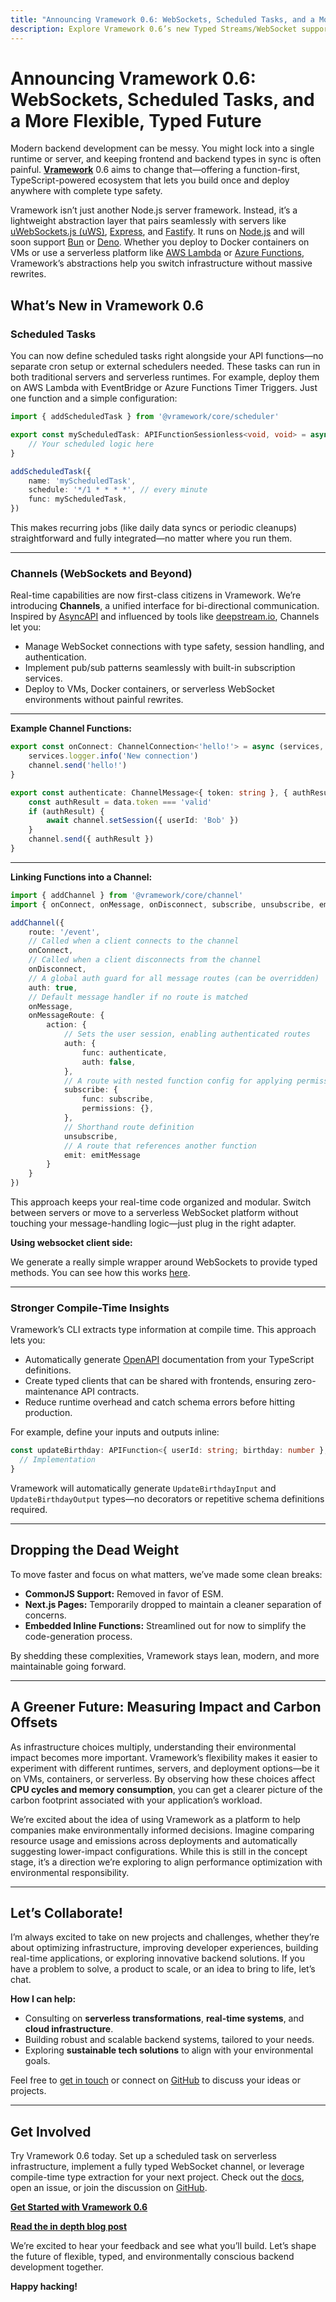 ```yaml
---
title: "Announcing Vramework 0.6: WebSockets, Scheduled Tasks, and a More Flexible, Typed Future"  
description: Explore Vramework 0.6’s new Typed Streams/WebSocket support, scheduled tasks (including serverless deployments) and compile-time optimizations.
---
```


# Announcing Vramework 0.6: WebSockets, Scheduled Tasks, and a More Flexible, Typed Future

Modern backend development can be messy. You might lock into a single runtime or server, and keeping frontend and backend types in sync is often painful. **[Vramework](https://github.com/vramework/vramework)** 0.6 aims to change that—offering a function-first, TypeScript-powered ecosystem that lets you build once and deploy anywhere with complete type safety.

<!-- truncate -->

Vramework isn’t just another Node.js server framework. Instead, it’s a lightweight abstraction layer that pairs seamlessly with servers like [uWebSockets.js (uWS)](https://github.com/uNetworking/uWebSockets.js), [Express](https://expressjs.com/), and [Fastify](https://www.fastify.io/). It runs on [Node.js](https://nodejs.org/en) and will soon support [Bun](https://bun.sh/) or [Deno](https://deno.land/). Whether you deploy to Docker containers on VMs or use a serverless platform like [AWS Lambda](https://aws.amazon.com/lambda/) or [Azure Functions](https://azure.microsoft.com/en-us/products/functions), Vramework’s abstractions help you switch infrastructure without massive rewrites.

## What’s New in Vramework 0.6

### Scheduled Tasks

You can now define scheduled tasks right alongside your API functions—no separate cron setup or external schedulers needed. These tasks can run in both traditional servers and serverless runtimes. For example, deploy them on AWS Lambda with EventBridge or Azure Functions Timer Triggers. Just one function and a simple configuration:

```typescript
import { addScheduledTask } from '@vramework/core/scheduler'

export const myScheduledTask: APIFunctionSessionless<void, void> = async (services) => {
    // Your scheduled logic here
}

addScheduledTask({
    name: 'myScheduledTask',
    schedule: '*/1 * * * *', // every minute
    func: myScheduledTask,
})
```

This makes recurring jobs (like daily data syncs or periodic cleanups) straightforward and fully integrated—no matter where you run them.

---

### Channels (WebSockets and Beyond)

Real-time capabilities are now first-class citizens in Vramework. We’re introducing **Channels**, a unified interface for bi-directional communication. Inspired by [AsyncAPI](https://www.asyncapi.com/) and influenced by tools like [deepstream.io](https://deepstream.io/), Channels let you:

- Manage WebSocket connections with type safety, session handling, and authentication.
- Implement pub/sub patterns seamlessly with built-in subscription services.
- Deploy to VMs, Docker containers, or serverless WebSocket environments without painful rewrites.

---

**Example Channel Functions:**

```typescript
export const onConnect: ChannelConnection<'hello!'> = async (services, channel) => {
    services.logger.info('New connection')
    channel.send('hello!')
}

export const authenticate: ChannelMessage<{ token: string }, { authResult: boolean }> = async (services, channel, data) => {
    const authResult = data.token === 'valid'
    if (authResult) {
        await channel.setSession({ userId: 'Bob' })
    }
    channel.send({ authResult })
}
```

---

**Linking Functions into a Channel:**

```typescript
import { addChannel } from '@vramework/core/channel'
import { onConnect, onMessage, onDisconnect, subscribe, unsubscribe, emitMessage, authenticate } from './events.functions.js'

addChannel({
    route: '/event',
    // Called when a client connects to the channel
    onConnect,
    // Called when a client disconnects from the channel
    onDisconnect,
    // A global auth guard for all message routes (can be overridden)
    auth: true,
    // Default message handler if no route is matched
    onMessage,
    onMessageRoute: {
        action: {
            // Sets the user session, enabling authenticated routes
            auth: {
                func: authenticate,
                auth: false,
            },
            // A route with nested function config for applying permissions
            subscribe: {
                func: subscribe,
                permissions: {},
            },
            // Shorthand route definition
            unsubscribe,
            // A route that references another function
            emit: emitMessage
        }
    }
})
```

This approach keeps your real-time code organized and modular. Switch between servers or move to a serverless WebSocket platform without touching your message-handling logic—just plug in the right adapter.

**Using websocket client side:**

We generate a really simple wrapper around WebSockets to provide typed methods. You can see how this works [here](//docs/25-clients/30-websocket.md).

---

### Stronger Compile-Time Insights

Vramework’s CLI extracts type information at compile time. This approach lets you:

- Automatically generate [OpenAPI](https://www.openapis.org/) documentation from your TypeScript definitions.
- Create typed clients that can be shared with frontends, ensuring zero-maintenance API contracts.
- Reduce runtime overhead and catch schema errors before hitting production.

For example, define your inputs and outputs inline:

```typescript
const updateBirthday: APIFunction<{ userId: string; birthday: number }, { success: boolean }> = async (services) => {
  // Implementation
}
```

Vramework will automatically generate `UpdateBirthdayInput` and `UpdateBirthdayOutput` types—no decorators or repetitive schema definitions required.

---

## Dropping the Dead Weight

To move faster and focus on what matters, we’ve made some clean breaks:

- **CommonJS Support:** Removed in favor of ESM.
- **Next.js Pages:** Temporarily dropped to maintain a cleaner separation of concerns.
- **Embedded Inline Functions:** Streamlined out for now to simplify the code-generation process.

By shedding these complexities, Vramework stays lean, modern, and more maintainable going forward.

---

## A Greener Future: Measuring Impact and Carbon Offsets

As infrastructure choices multiply, understanding their environmental impact becomes more important. Vramework’s flexibility makes it easier to experiment with different runtimes, servers, and deployment options—be it on VMs, containers, or serverless. By observing how these choices affect **CPU cycles and memory consumption**, you can get a clearer picture of the carbon footprint associated with your application’s workload.

We’re excited about the idea of using Vramework as a platform to help companies make environmentally informed decisions. Imagine comparing resource usage and emissions across deployments and automatically suggesting lower-impact configurations. While this is still in the concept stage, it’s a direction we’re exploring to align performance optimization with environmental responsibility.

---

## Let’s Collaborate!

I’m always excited to take on new projects and challenges, whether they’re about optimizing infrastructure, improving developer experiences, building real-time applications, or exploring innovative backend solutions. If you have a problem to solve, a product to scale, or an idea to bring to life, let’s chat.

**How I can help:**
- Consulting on **serverless transformations**, **real-time systems**, and **cloud infrastructure**.
- Building robust and scalable backend systems, tailored to your needs.
- Exploring **sustainable tech solutions** to align with your environmental goals.

Feel free to [get in touch](mailto:yasser.fadl@vlandor.com) or connect on [GitHub](https://github.com/vramework/vramework) to discuss your ideas or projects.

---

## Get Involved

Try Vramework 0.6 today. Set up a scheduled task on serverless infrastructure, implement a fully typed WebSocket channel, or leverage compile-time type extraction for your next project. Check out the [docs](https://github.com/vramework/vramework), open an issue, or join the discussion on [GitHub](https://github.com/vramework/vramework/discussions).

[**Get Started with Vramework 0.6**](https://vramework.dev/docs/intro)

[**Read the in depth blog post**](./2024-12-13-vramework-0.6.md)

We’re excited to hear your feedback and see what you’ll build. Let’s shape the future of flexible, typed, and environmentally conscious backend development together.

**Happy hacking!**